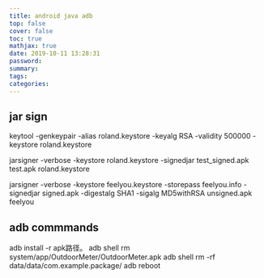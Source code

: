 ```yaml
---
title: android java adb
top: false
cover: false
toc: true
mathjax: true
date: 2019-10-11 13:28:31
password:
summary:
tags:
categories:
---
```

## jar sign
keytool -genkeypair -alias roland.keystore -keyalg RSA -validity 500000 -keystore roland.keystore

jarsigner -verbose -keystore roland.keystore -signedjar test_signed.apk test.apk roland.keystore

jarsigner -verbose -keystore feelyou.keystore -storepass feelyou.info -signedjar signed.apk -digestalg SHA1 -sigalg MD5withRSA unsigned.apk feelyou

## adb commmands
adb install -r apk路径。
adb shell rm system/app/OutdoorMeter/OutdoorMeter.apk
adb shell rm -rf data/data/com.example.package/
adb reboot
